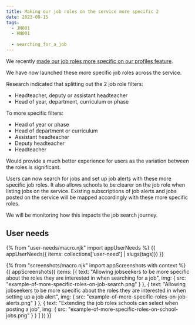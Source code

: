 ```yaml
---
title: Making our job roles on the service more specific 2
date: 2023-09-15
tags:
  - JN001
  - HN001
  
  - searching_for_a_job
---
```


We recently [made our job roles more specific on our profiles feature](/making-our-job-roles-on-the-service-more-specific/).

We have now launched these more specific job roles across the service.

Research indicated that splitting out the 2 job role filters:

- Headteacher, deputy or assistant headteacher
- Head of year, department, curriculum or phase

To more specific filters:
- Head of year or phase
- Head of department or curriculum
- Assistant headteacher
- Deputy headteacher
- Headteacher

Would provide a much better experience for users as the variation between the roles is significant.

Users can now search for jobs and set up job alerts with these more specific job roles. It also allows schools to be clearer on the job role when listing jobs on the service. Existing subscriptions of job alerts and jobs posted on the service will be mapped accordingly with these more specific roles.

We will be monitoring how this impacts the job search journey.

## User needs

{% from "user-needs/macro.njk" import appUserNeeds %}
{{ appUserNeeds({ items: collections['user-need'] | slugs(tags)}) }}

{% from "screenshots/macro.njk" import appScreenshots with context %}
{{ appScreenshots({
  items: [{
    text: "Allowing jobseekers to be more specific about the roles they are interested in when searching for a job",
    img: { src: "example-of-more-specific-roles-on-job-search.png" }
  },
  {
    text: "Allowing jobseekers to be more specific about the roles they are interested in when setting up a job alert",
    img: { src: "example-of-more-specific-roles-on-job-alerts.png" }
  },
  {
    text: "Extending the job roles schools can select when posting a job",
    img: { src: "example-of-more-specific-roles-on-school-jobs.png" }
  }
  ]
}) }}

